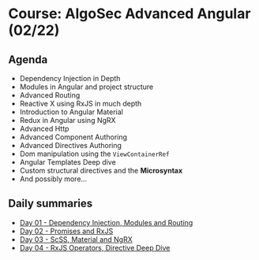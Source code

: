 # Course: AlgoSec Advanced Angular (02/22)

## Agenda

* Dependency Injection in Depth
* Modules in Angular and project structure
* Advanced Routing
* Reactive X using RxJS in much depth
* Introduction to Angular Material
* Redux in Angular using NgRX
* Advanced Http
* Advanced Component Authoring
* Advanced Directives Authoring
* Dom manipulation using the `ViewContainerRef`
* Angular Templates Deep dive
* Custom structural directives and the **Microsyntax**
* And possibly more...

## Daily summaries
* [Day 01 - Dependency Injection, Modules and Routing](Day%2001/README.md)
* [Day 02 - Promises and RxJS](Day%2002/README.md)
* [Day 03 - ScSS, Material and NgRX](Day%2003/README.md)
* [Day 04 - RxJS Operators, Directive Deep Dive](Day%2004/README.md)